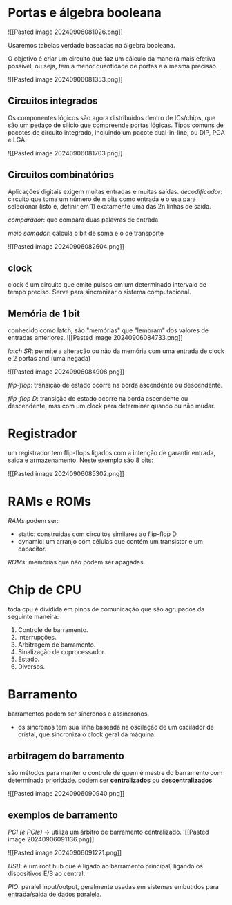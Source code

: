 # Portas e álgebra booleana
![[Pasted image 20240906081026.png]]

Usaremos tabelas verdade baseadas na álgebra booleana.

O objetivo é criar um circuito que faz um cálculo da maneira mais efetiva possível, ou seja, tem a menor quantidade de portas e a mesma precisão.

![[Pasted image 20240906081353.png]]

## Circuitos integrados
Os componentes lógicos são agora distribuídos dentro de ICs/chips, que são um pedaço de silicio que compreende portas lógicas.
Tipos comuns de pacotes de circuito integrado, incluindo um pacote dual-in-line, ou DIP, PGA e LGA.

![[Pasted image 20240906081703.png]]

## Circuitos combinatórios
Aplicações digitais exigem muitas entradas e muitas saídas. 
_decodificador_: circuito que toma um número de n bits como entrada e o usa para selecionar (isto é, definir em 1) exatamente uma das 2n linhas de saída.

_comparador_:  que compara duas palavras de entrada. 

_meio somador_: calcula o bit de soma e o de transporte 

![[Pasted image 20240906082604.png]]

## clock
clock é um circuito que emite pulsos em um determinado intervalo de tempo preciso. Serve para sincronizar o sistema computacional.

## Memória de 1 bit
conhecido como latch, são "memórias" que "lembram" dos valores de entradas anteriores.
![[Pasted image 20240906084733.png]]

_latch SR_: permite a alteração ou não da memória com uma entrada de clock e 2 portas and (uma negada)

![[Pasted image 20240906084908.png]]


_flip-flop_: transição de estado ocorre na borda ascendente ou descendente.

_flip-flop D_: transição de estado ocorre na borda ascendente ou descendente, mas com um clock para determinar quando ou não mudar.

# Registrador
um registrador tem flip-flops ligados com a intenção de garantir entrada, saida e armazenamento. Neste exemplo são 8 bits:

![[Pasted image 20240906085302.png]]

# RAMs e ROMs

_RAMs_ podem ser:
- static: construidas com circuitos similares ao flip-flop D 
- dynamic: um arranjo com células que contém um transistor e um capacitor.

_ROMs_: memórias que não podem ser apagadas.

# Chip de CPU
toda cpu é dividida em pinos de comunicação que são agrupados da seguinte maneira:
1. Controle de barramento.
2. Interrupções.
3. Arbitragem de barramento.
4. Sinalização de coprocessador.
5. Estado.
6. Diversos.

# Barramento
barramentos podem ser síncronos e assíncronos.
- os síncronos tem sua linha baseada na oscilação de um oscilador de cristal, que sincroniza o clock geral da máquina.

## arbitragem do barramento
são métodos para manter o controle de quem é mestre do barramento com determinada prioridade.
podem ser **centralizados** ou **descentralizados**

![[Pasted image 20240906090940.png]]


## exemplos de barramento
_PCI (e PCIe)_ -> utiliza um árbitro de barramento centralizado. 
![[Pasted image 20240906091136.png]]

![[Pasted image 20240906091221.png]]

_USB_:  é um root hub que é ligado ao barramento principal, ligando os dispositivos E/S ao central.

_PIO_: paralel input/output, geralmente usadas em sistemas embutidos para entrada/saida de dados paralela.